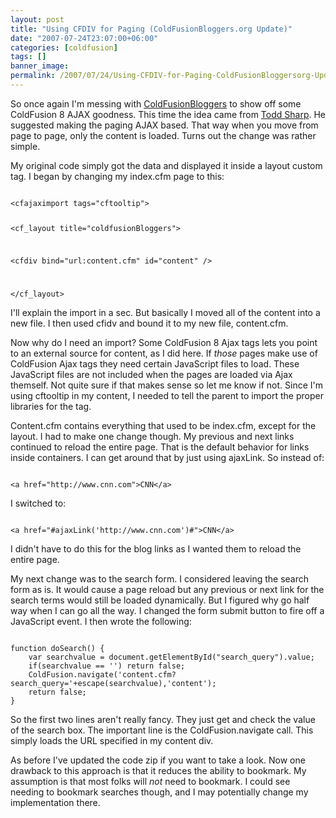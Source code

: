 ```yaml
---
layout: post
title: "Using CFDIV for Paging (ColdFusionBloggers.org Update)"
date: "2007-07-24T23:07:00+06:00"
categories: [coldfusion]
tags: []
banner_image: 
permalink: /2007/07/24/Using-CFDIV-for-Paging-ColdFusionBloggersorg-Update
---
```


So once again I'm messing with <a href="http://www.coldfusionbloggers.org">ColdFusionBloggers</a> to show off some ColdFusion 8 AJAX goodness. This time the idea came from <a href="http://cfsilence.com/blog/client/">Todd Sharp</a>. He suggested making the paging AJAX based. That way when you move from page to page, only the content is loaded. Turns out the change was rather simple. 

My original code simply got the data and displayed it inside a layout custom tag. I began by changing my index.cfm page to this:

<code>
&lt;cfajaximport tags="cftooltip"&gt;

&lt;cf_layout title="coldfusionBloggers"&gt;

&lt;cfdiv bind="url:content.cfm" id="content" /&gt;

&lt;/cf_layout&gt;
</code>

I'll explain the import in a sec. But basically I moved all of the content into a new file. I then used cfidv and bound it to my new file, content.cfm. 

Now why do I need an import? Some ColdFusion 8 Ajax tags lets you point to an external source for content, as I did here. If <i>those</i> pages make use of ColdFusion Ajax tags they need certain JavaScript files to load. These JavaScript files are not included when the pages are loaded via Ajax themself. Not quite sure if that makes sense so let me know if not. Since I'm using cftooltip in my content, I needed to tell the parent to import the proper libraries for the tag.

Content.cfm contains everything that used to be index.cfm, except for the layout. I had to make one change though. My previous and next links continued to reload the entire page. That is the default behavior for links inside containers. I can get around that by just using ajaxLink. So instead of:

<code>
&lt;a href="http://www.cnn.com"&gt;CNN&lt;/a&gt;
</code>

I switched to:

<code>
&lt;a href="#ajaxLink('http://www.cnn.com')#"&gt;CNN&lt;/a&gt;
</code>

I didn't have to do this for the blog links as I wanted them to reload the entire page. 

My next change was to the search form. I considered leaving the search form as is. It would cause a page reload but any previous or next link for the search terms would still be loaded dynamically. But I figured why go half way when I can go all the way. I changed the form submit button to fire off a JavaScript event. I then wrote the following:

<code>
function doSearch() {
	var searchvalue = document.getElementById("search_query").value;
	if(searchvalue == '') return false;
	ColdFusion.navigate('content.cfm?search_query='+escape(searchvalue),'content');
	return false;
}
</code>

So the first two lines aren't really fancy. They just get and check the value of the search box. The important line is the ColdFusion.navigate call. This simply loads the URL specified in my content div. 

As before I've updated the code zip if you want to take a look. Now one drawback to this approach is that it reduces the ability to bookmark. My assumption is that most folks will <i>not</i> need to bookmark. I could see needing to bookmark searches though, and I may potentially change my implementation there.